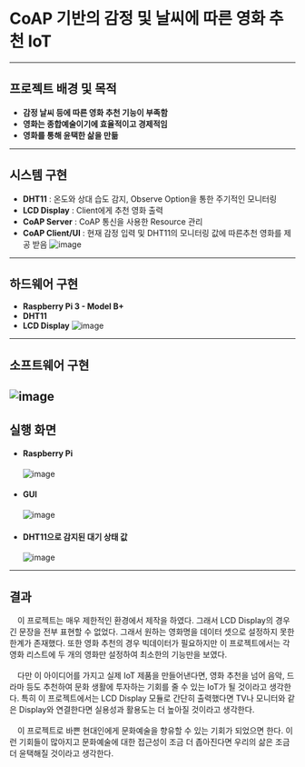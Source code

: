 # CoAP 기반의 감정 및 날씨에 따른 영화 추천 IoT
--------------------------------
## 프로젝트 배경 및 목적
* **감정 날씨 등에 따른 영화 추천 기능이 부족함**
* **영화는 종합예술이기에 효율적이고 경제적임**
* **영화를 통해 윤택한 삶을 만듦**
--------------------------------
## 시스템 구현
* **DHT11** : 온도와 상대 습도 감지, Observe Option을 통한 주기적인 모니터링
* **LCD Display** : Client에게 추천 영화 출력
* **CoAP Server** : CoAP 통신을 사용한 Resource 관리
* **CoAP Client/UI** : 현재 감정 입력 및 DHT11의 모니터링 값에 따른추천 영화를 제공 받음
  ![image](https://github.com/DongminL/Movie_IoT/assets/108854865/5750f609-f7c3-4e12-98bf-fce8a0b77e21)
--------------------------------
## 하드웨어 구현
* **Raspberry Pi 3 - Model B+**
* **DHT11**
* **LCD Display**
  ![image](https://github.com/DongminL/Movie_IoT/assets/108854865/bfac6909-b469-459f-8e38-794dd8ca544c)
--------------------------------
## 소프트웨어 구현
  ![image](https://github.com/DongminL/Movie_IoT/assets/108854865/f862e0f2-5e25-4534-b316-80d2549d3be0)
--------------------------------
## 실행 화면
* #### Raspberry Pi
  ![image](https://github.com/DongminL/Movie_IoT/assets/108854865/42b67ff0-400f-4597-bd59-01daceb29339)
* #### GUI
  ![image](https://github.com/DongminL/Movie_IoT/assets/108854865/100ae296-e602-4985-9c4c-c979b9ae840e)
* #### DHT11으로 감지된 대기 상태 값
  ![image](https://github.com/DongminL/Movie_IoT/assets/108854865/bc422864-66ba-4e0e-b753-c097df89f49e)
--------------------------------
## 결과
　이 프로젝트는 매우 제한적인 환경에서 제작을 하였다. 그래서 LCD Display의 경우 긴 문장을 전부 표현할 수 없었다. 그래서 원하는 영화명을 데이터 셋으로 설정하지 못한 한계가 존재했다. 또한 영화 추천의 경우 빅데이터가 필요하지만 이 프로젝트에서는 각 영화 리스트에 두 개의 영화만 설정하여 최소한의 기능만을 보였다. <br><br>
 　다만 이 아이디어를 가지고 실제 IoT 제품을 만들어낸다면, 영화 추천을 넘어 음악, 드라마 등도 추천하여 문화 생활에 투자하는 기회를 줄 수 있는 IoT가 될 것이라고 생각한다. 특히 이 프로젝트에서는 LCD Display 모듈로 간단히 출력했다면 TV나 모니터와 같은 Display와 연결한다면 실용성과 활용도는 더 높아질 것이라고 생각한다. <br><br>
  　이 프로젝트로 바쁜 현대인에게 문화예술을 향유할 수 있는 기회가 되었으면 한다. 이런 기회들이 많아지고 문화예술에 대한 접근성이 조금 더 좁아진다면 우리의 삶은 조금 더 윤택해질 것이라고 생각한다.
